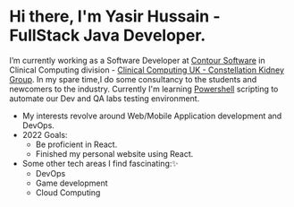 # Hi there, I'm Yasir Hussain - FullStack Java Developer.


I’m currently working as a Software Developer at [Contour Software](https://contour-software.com/) in Clinical Computing division - [Clinical Computing UK - Constellation Kidney Group](https://www.constellationkidney.com/). In my spare time,I do some consultancy to the students and newcomers to the industry. Currently I'm learning [Powershell](https://www.powershellgallery.com/) scripting to automate our Dev and QA labs testing environment.

- My interests revolve around Web/Mobile Application development and DevOps.
- 2022 Goals: 
  - Be proficient in React.
  - Finished my personal website using React.
- Some other tech areas I find fascinating:✨
  - DevOps
  - Game development
  - Cloud Computing
